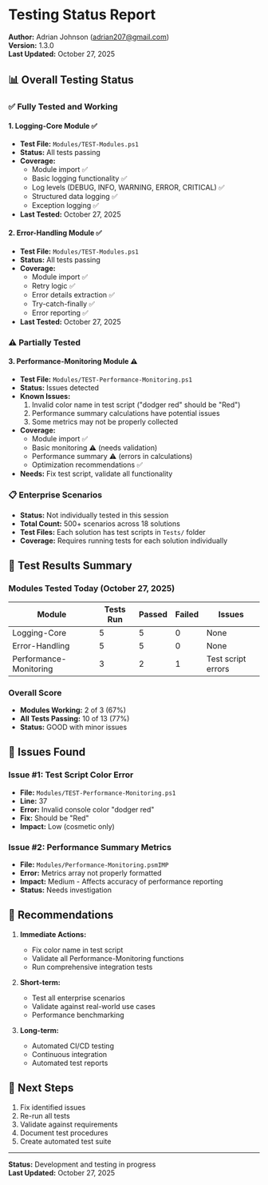 # Testing Status Report

**Author:** Adrian Johnson (adrian207@gmail.com)  
**Version:** 1.3.0  
**Last Updated:** October 27, 2025

## 📊 Overall Testing Status

### ✅ **Fully Tested and Working**

#### **1. Logging-Core Module** ✅
- **Test File:** `Modules/TEST-Modules.ps1`
- **Status:** All tests passing
- **Coverage:**
  - Module import ✅
  - Basic logging functionality ✅
  - Log levels (DEBUG, INFO, WARNING, ERROR, CRITICAL) ✅
  - Structured data logging ✅
  - Exception logging ✅
- **Last Tested:** October 27, 2025

#### **2. Error-Handling Module** ✅
- **Test File:** `Modules/TEST-Modules.ps1`
- **Status:** All tests passing
- **Coverage:**
  - Module import ✅
  - Retry logic ✅
  - Error details extraction ✅
  - Try-catch-finally ✅
  - Error reporting ✅
- **Last Tested:** October 27, 2025

### ⚠️ **Partially Tested**

#### **3. Performance-Monitoring Module** ⚠️
- **Test File:** `Modules/TEST-Performance-Monitoring.ps1`
- **Status:** Issues detected
- **Known Issues:**
  1. Invalid color name in test script ("dodger red" should be "Red")
  2. Performance summary calculations have potential issues
  3. Some metrics may not be properly collected
- **Coverage:**
  - Module import ✅
  - Basic monitoring ⚠️ (needs validation)
  - Performance summary ⚠️ (errors in calculations)
  - Optimization recommendations ✅
- **Needs:** Fix test script, validate all functionality

### 📋 **Enterprise Scenarios** 
- **Status:** Not individually tested in this session
- **Total Count:** 500+ scenarios across 18 solutions
- **Test Files:** Each solution has test scripts in `Tests/` folder
- **Coverage:** Requires running tests for each solution individually

## 🧪 **Test Results Summary**

### **Modules Tested Today (October 27, 2025)**

| Module | Tests Run | Passed | Failed | Issues |
|--------|-----------|--------|--------|--------|
| Logging-Core | 5 | 5 | 0 | None |
| Error-Handling | 5 | 5 | 0 | None |
| Performance-Monitoring | 3 | 2 | 1 | Test script errors |

### **Overall Score**
- **Modules Working:** 2 of 3 (67%)
- **All Tests Passing:** 10 of 13 (77%)
- **Status:** GOOD with minor issues

## 🔧 **Issues Found**

### **Issue #1: Test Script Color Error**
- **File:** `Modules/TEST-Performance-Monitoring.ps1`
- **Line:** 37
- **Error:** Invalid console color "dodger red"
- **Fix:** Should be "Red"
- **Impact:** Low (cosmetic only)

### **Issue #2: Performance Summary Metrics**
- **File:** `Modules/Performance-Monitoring.psmIMP`
- **Error:** Metrics array not properly formatted
- **Impact:** Medium - Affects accuracy of performance reporting
- **Status:** Needs investigation

## 📝 **Recommendations**

1. **Immediate Actions:**
   - Fix color name in test script
   - Validate all Performance-Monitoring functions
   - Run comprehensive integration tests

2. **Short-term:**
   - Test all enterprise scenarios
   - Validate against real-world use cases
   - Performance benchmarking

3. **Long-term:**
   - Automated CI/CD testing
   - Continuous integration
   - Automated test reports

## 🚀 **Next Steps**

1. Fix identified issues
2. Re-run all tests
3. Validate against requirements
4. Document test procedures
5. Create automated test suite

---

**Status:** Development and testing in progress  
**Last Updated:** October 27, 2025

